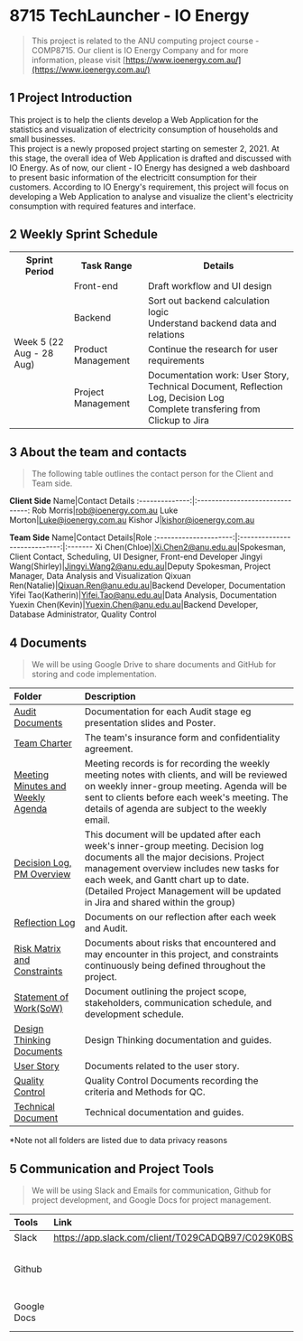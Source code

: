 # 8715 TechLauncher - IO Energy
> This project is related to the ANU computing project course - COMP8715. Our client is IO Energy Company and for more information, please visit [https://www.ioenergy.com.au/](https://www.ioenergy.com.au/)  

## 1 Project Introduction
This project is to help the clients develop a Web Application for the statistics and visualization of electricity consumption of households and small businesses.   
This project is a newly proposed project starting on semester 2, 2021. At this stage, the overall idea of Web Application is drafted and discussed with IO Energy.
As of now, our client - IO Energy has designed a web dashboard to present basic information of the electricitt consumption for their customers. According to IO Energy's requirement, this project will focus on developing a Web Application to analyse and visualize the client's electricity consumption with required features and interface.  
## 2 Weekly Sprint Schedule
<table>
    <tr>
        <th>Sprint Period</th><th>Task Range</th><th>Details</th>
    </tr>
    <tr>
        <td rowspan="4">Week 5 (22 Aug - 28 Aug)</td><td>Front-end</td><td>Draft workflow and UI design</td>
    </tr>
    <tr>
      <td>Backend</td><td>Sort out backend calculation logic<br>Understand backend data and relations</td>
    </tr>
    <tr>
        <td>Product Management</td><td>Continue the research for user requirements</td>
    </tr>
      <tr>
        <td>Project Management</td><td>Documentation work: User Story, Technical Document, Reflection Log, Decision Log<br>Complete transfering from Clickup to Jira</td>
    </tr>
</table>


## 3 About the team and contacts
> The following table outlines the contact person for the Client and Team side.  

**Client Side**
Name|Contact Details
:--------------:|:-------------------------------:
Rob Morris|rob@ioenergy.com.au
Luke Morton|Luke@ioenergy.com.au
Kishor J|kishor@ioenergy.com.au


**Team Side**
Name|Contact Details|Role
:---------------------:|:----------------------------:|:-------
Xi Chen(Chloe)|Xi.Chen2@anu.edu.au|Spokesman, Client Contact, Scheduling, UI Designer, Front-end Developer
Jingyi Wang(Shirley)|Jingyi.Wang2@anu.edu.au|Deputy Spokesman, Project Manager, Data Analysis and Visualization
Qixuan Ren(Natalie)|Qixuan.Ren@anu.edu.au|Backend Developer, Documentation
Yifei Tao(Katherin)|Yifei.Tao@anu.edu.au|Data Analysis, Documentation
Yuexin Chen(Kevin)|Yuexin.Chen@anu.edu.au|Backend Developer, Database Administrator, Quality Control

## 4 Documents
> We will be using Google Drive to share documents and GitHub for storing and code implementation.

Folder|Description
:-----------|:-----------
[Audit Documents](https://drive.google.com/drive/folders/1QcUuUUmxzavHi3M87q3o9UUJ5kjPjWxQ?usp=sharing)|Documentation for each Audit stage eg presentation slides and Poster.
[Team Charter](https://github.com/YuexinChen96/8715-IOEnergy/blob/main/Documents/Team%20Charter.pdf)|The team's insurance form and confidentiality agreement.
[Meeting Minutes and Weekly Agenda](https://docs.google.com/document/d/1WfmBg25TnX-3wSLOrmrzqYUeipr9Bp1ApxWZHz_fFVg/edit?usp=sharing)|Meeting records is for recording the weekly meeting notes with clients, and will be reviewed on weekly inner-group meeting. Agenda will be sent to clients before each week's meeting. The details of agenda are subject to the weekly email.
[Decision Log, PM Overview](https://docs.google.com/spreadsheets/d/1tHocQ0SCRXdcdFboAhy9FC6_8R-uE7wCzc9LjX0xFbA/edit?usp=sharing)|This document will be updated after each week's inner-group meeting. Decision log documents all the major decisions. Project management overview includes new tasks for each week, and Gantt chart up to date. (Detailed Project Management will be updated in Jira and shared within the group)
[Reflection Log](https://docs.google.com/document/d/1IF-PVXPF5HONpjKUjhgFBr3hapASjIB6g5jkJHNrMN8/edit?usp=sharing)|Documents on our reflection after each week and Audit.
[Risk Matrix and Constraints](https://docs.google.com/spreadsheets/d/1DvPCkr_r0QE0AbWKD3gFRCs_AlMRYpD5SWJIlRuuesc/edit?usp=sharing)|Documents about risks that encountered and may encounter in this project, and constraints continuously being defined throughout the project.
[Statement of Work(SoW)](https://github.com/YuexinChen96/8715-IOEnergy/blob/main/Documents/SoW%20IO%20Energy.pdf)|Document outlining the project scope, stakeholders, communication schedule, and development schedule.
[Design Thinking Documents](https://github.com/YuexinChen96/8715-IOEnergy/tree/main/Documents/Design%20think%20process)|Design Thinking documentation and guides.
[User Story](https://miro.com/app/board/o9J_l1Qz2wo=/)|Documents related to the user story.
[Quality Control](https://docs.google.com/document/d/1xknVvc5jmiw_VynZByURVQMFdgy-Fd75s3e7X6zL_Zo/edit?usp=sharing)|Quality Control Documents recording the criteria  and Methods for QC.
[Technical Document](https://docs.google.com/document/d/12pLYh_JzcEyuNyaVx0ghlucgYspW8Km99rD-0CdaGDI/edit?usp=sharing)|Technical documentation and guides.

*Note not all folders are listed due to data privacy reasons

## 5 Communication and Project Tools
> We will be using Slack and Emails for communication, Github for project development, and Google Docs for project management.

Tools|Link|How to access
:------|:------------------|:------------
Slack|https://app.slack.com/client/T029CADQB97/C029K0BSESE|Click the link
Github| |Please email Yuexin Chen at Yuexin.Chen@anu.edu.au for repo access
Google Docs| |Please email Yifei Tao at Yifei.Tao@anu.edu.au for document access
